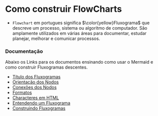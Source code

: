 # Como construir FlowCharts

* `Flowchart` em portugues significa $\color{yellow}Fluxograma$ que descreve um processo, sistema ou algoritmo de computador. São amplamente utilizados em várias áreas para documentar, estudar planejar, melhorar e comunicar processos.

### Documentação

Abaixo os Links para os documentos ensinando como usar o Mermaid e como construir Fluxogramas descentes.

- [Título dos Fluxogramas](Titulo.md)
- [Orientação dos Nodos](Orientacao.md)
- [Conexões dos Nodos](Conexoes.md)
- [Formatos](Formatos.md)
- [Characteres em HTML](HtmlCharacteres.md)
- [Entendendo um Fluxograma](Entendendo.md)
- [Construindo Fluxogramas](Construindo.md)
